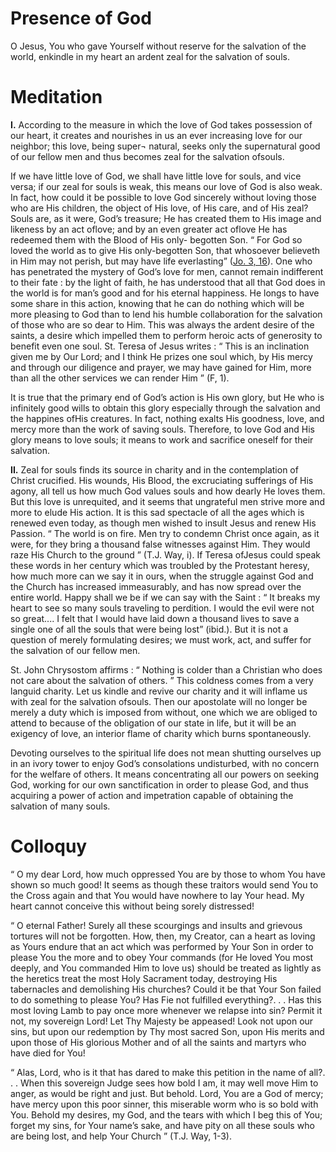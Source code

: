 # Presence of God

O Jesus, You who gave Yourself without reserve for the salvation of the world, enkindle in my heart an ardent zeal for the salvation of souls.

# Meditation

**I.** According to the measure in which the love of God takes possession of our heart, it creates and nourishes in us an ever increasing love for our neighbor; this love, being super¬ natural, seeks only the supernatural good of our fellow men and thus becomes zeal for the salvation ofsouls.

If we have little love of God, we shall have little love for souls, and vice versa; if our zeal for souls is weak, this means our love of God is also weak. In fact, how could it be possible to love God sincerely without loving those who are His children, the object of His love, of His care, and of His zeal? Souls are, as it were, God’s treasure; He has created them to His image and likeness by an act oflove; and by an even greater act oflove He has redeemed them with the Blood of His only- begotten Son. “ For God so loved the world as to give His only-begotten Son, that whosoever believeth in Him may not perish, but may have life everlasting” ([Jo. 3, 16](https://vulgata.online/bible/Jo.3?ed=DR2&vfn=DR2.Jo.3.16:vs)). One who has penetrated the mystery of God’s love for men, cannot remain indifferent to their fate : by the light of faith, he has understood that all that God does in the world is for man’s good and for his eternal happiness. He longs to have some share in this action, knowing that he can do nothing which will be more pleasing to God than to lend his humble collaboration for the salvation of those who are so dear to Him. This was always the ardent desire of the saints, a desire which impelled them to perform heroic acts of generosity to benefit even one soul. St. Teresa of Jesus writes : “ This is an inclination given me by Our Lord; and I think He prizes one soul which, by His mercy and through our diligence and prayer, we may have gained for Him, more than all the other services we can render Him ” (F, 1).

It is true that the primary end of God’s action is His own glory, but He who is infinitely good wills to obtain this glory especially through the salvation and the happines ofHis creatures. In fact, nothing exalts His goodness, love, and mercy more than the work of saving souls. Therefore, to love God and His glory means to love souls; it means to work and sacrifice oneself for their salvation.

**II.** Zeal for souls finds its source in charity and in the contemplation of Christ crucified. His wounds, His Blood, the excruciating sufferings of His agony, all tell us how much God values souls and how dearly He loves them. But this love is unrequited, and it seems that ungrateful men strive more and more to elude His action. It is this sad spectacle of all the ages which is renewed even today, as though men wished to insult Jesus and renew His Passion. “ The world is on fire. Men try to condemn Christ once again, as it were, for they bring a thousand false witnesses against Him. They would raze His Church to the ground ” (T.J. Way, i). If Teresa ofJesus could speak these words in her century which was troubled by the Protestant heresy, how much more can we say it in ours, when the struggle against God and the Church has increased immeasurably, and has now spread over the entire world. Happy shall we be if we can say with the Saint : “ It breaks my heart to see so many souls traveling to perdition. I would the evil were not so great.... I felt that I would have laid down a thousand lives to save a single one of all the souls that were being lost” (ibid.). But it is not a question of merely formulating desires; we must work, act, and suffer for the salvation of our fellow men.

St. John Chrysostom affirms : “ Nothing is colder than a Christian who does not care about the salvation of others. ” This coldness comes from a very languid charity. Let us kindle and revive our charity and it will inflame us with zeal for the salvation ofsouls. Then our apostolate will no longer be merely a duty which is imposed from without, one which we are obliged to attend to because of the obligation of our state in life, but it will be an exigency of love, an interior flame of charity which burns spontaneously.

Devoting ourselves to the spiritual life does not mean shutting ourselves up in an ivory tower to enjoy God’s consolations undisturbed, with no concern for the welfare of others. It means concentrating all our powers on seeking God, working for our own sanctification in order to please God, and thus acquiring a power of action and impetration capable of obtaining the salvation of many souls.

# Colloquy

“ O my dear Lord, how much oppressed You are by those to whom You have shown so much good! It seems as though these traitors would send You to the Cross again and that You would have nowhere to lay Your head. My heart cannot conceive this without being sorely distressed!

“ O eternal Father! Surely all these scourgings and insults and grievous tortures will not be forgotten. How, then, my Creator, can a heart as loving as Yours endure that an act which was performed by Your Son in order to please You the more and to obey Your commands (for He loved You most deeply, and You commanded Him to love us) should be treated as lightly as the heretics treat the most Holy Sacrament today, destroying His tabernacles and demolishing His churches? Could it be that Your Son failed to do something to please You? Has Fie not fulfilled everything?. . . Has this most loving Lamb to pay once more whenever we relapse into sin? Permit it not, my sovereign Lord! Let Thy Majesty be appeased! Look not upon our sins, but upon our redemption by Thy most sacred Son, upon His merits and upon those of His glorious Mother and of all the saints and martyrs who have died for You!

“ Alas, Lord, who is it that has dared to make this petition in the name of all?. . . When this sovereign Judge sees how bold I am, it may well move Him to anger, as would be right and just. But behold. Lord, You are a God of mercy; have mercy upon this poor sinner, this miserable worm who is so bold with You. Behold my desires, my God, and the tears with which I beg this of You; forget my sins, for Your name’s sake, and have pity on all these souls who are being lost, and help Your Church ” (T.J. Way, 1-3).
